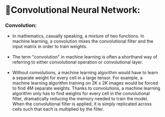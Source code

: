 # 💫Convolutional Neural Network:

### Convolution:
- In mathematics, casually speaking, a mixture of two functions. In machine learning, a convolution mixes the convolutional filter and the input matrix in order to train weights.<br><br>
- The term "convolution" in machine learning is often a shorthand way of referring to either convolutional operation or convolutional layer.<br><br>
- Without convolutions, a machine learning algorithm would have to learn a separate weight for every cell in a large tensor. For example, a machine learning algorithm training on 2K x 2K images would be forced to find 4M separate weights. Thanks to convolutions, a machine learning algorithm only has to find weights for every cell in the convolutional filter, dramatically reducing the memory needed to train the model. When the convolutional filter is applied, it is simply replicated across cells such that each is multiplied by the filter.
